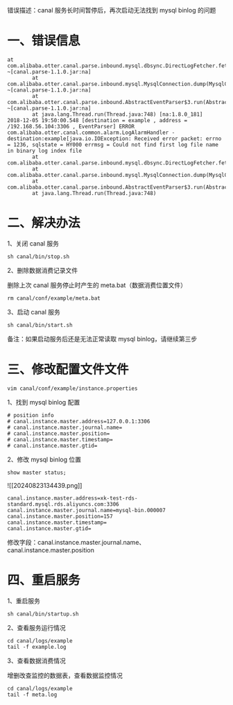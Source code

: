 错误描述：canal 服务长时间暂停后，再次启动无法找到 mysql binlog 的问题

# 一、错误信息

```
at com.alibaba.otter.canal.parse.inbound.mysql.dbsync.DirectLogFetcher.fetch(DirectLogFetcher.java:102) ~[canal.parse-1.1.0.jar:na]
        at com.alibaba.otter.canal.parse.inbound.mysql.MysqlConnection.dump(MysqlConnection.java:213) ~[canal.parse-1.1.0.jar:na]
        at com.alibaba.otter.canal.parse.inbound.AbstractEventParser$3.run(AbstractEventParser.java:248) ~[canal.parse-1.1.0.jar:na]
        at java.lang.Thread.run(Thread.java:748) [na:1.8.0_181]
2018-12-05 19:50:00.548 [destination = example , address = /192.168.56.104:3306 , EventParser] ERROR com.alibaba.otter.canal.common.alarm.LogAlarmHandler - destination:example[java.io.IOException: Received error packet: errno = 1236, sqlstate = HY000 errmsg = Could not find first log file name in binary log index file
        at com.alibaba.otter.canal.parse.inbound.mysql.dbsync.DirectLogFetcher.fetch(DirectLogFetcher.java:102)
        at com.alibaba.otter.canal.parse.inbound.mysql.MysqlConnection.dump(MysqlConnection.java:213)
        at com.alibaba.otter.canal.parse.inbound.AbstractEventParser$3.run(AbstractEventParser.java:248)
        at java.lang.Thread.run(Thread.java:748)
```

# 二、解决办法

1、关闭 canal 服务

```shell
sh canal/bin/stop.sh
```

2、删除数据消费记录文件

删除上次 canal 服务停止时产生的 meta.bat（数据消费位置文件）

```shell
rm canal/conf/example/meta.bat
```

3、启动 canal 服务

```shell
sh canal/bin/start.sh
```

备注：如果启动服务后还是无法正常读取 mysql binlog，请继续第三步

# 三、修改配置文件文件

```shell
vim canal/conf/example/instance.properties
```

1、找到 mysql binlog 配置

```
# position info
# canal.instance.master.address=127.0.0.1:3306
# canal.instance.master.journal.name=
# canal.instance.master.position=
# canal.instance.master.timestamp=
# canal.instance.master.gtid=
```

2、修改 mysql binlog 位置

```mysql
show master status;
```

![[20240823134439.png]]

```
canal.instance.master.address=xk-test-rds-standard.mysql.rds.aliyuncs.com:3306
canal.instance.master.journal.name=mysql-bin.000007
canal.instance.master.position=157
canal.instance.master.timestamp=
canal.instance.master.gtid=
```

修改字段：canal.instance.master.journal.name、canal.instance.master.position

# 四、重启服务

1、重启服务

```shell
sh canal/bin/startup.sh
```

2、查看服务运行情况

```shell
cd canal/logs/example
tail -f example.log
```

3、查看数据消费情况

增删改查监控的数据表，查看数据监控情况

```shell
cd canal/logs/example
tail -f meta.log
```

